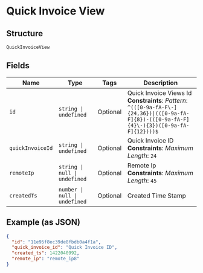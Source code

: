 
# Quick Invoice View

## Structure

`QuickInvoiceView`

## Fields

| Name | Type | Tags | Description |
|  --- | --- | --- | --- |
| `id` | `string \| undefined` | Optional | Quick Invoice Views Id<br>**Constraints**: *Pattern*: `^(([0-9a-fA-F\-]{24,36})\|(([0-9a-fA-F]{8})-(([0-9a-fA-F]{4}\-){3})([0-9a-fA-F]{12})))$` |
| `quickInvoiceId` | `string \| undefined` | Optional | Quick Invoice ID<br>**Constraints**: *Maximum Length*: `24` |
| `remoteIp` | `string \| null \| undefined` | Optional | Remote Ip<br>**Constraints**: *Maximum Length*: `45` |
| `createdTs` | `number \| null \| undefined` | Optional | Created Time Stamp |

## Example (as JSON)

```json
{
  "id": "11e95f8ec39de8fbdb0a4f1a",
  "quick_invoice_id": "Quick Invoice ID",
  "created_ts": 1422040992,
  "remote_ip": "remote_ip8"
}
```

